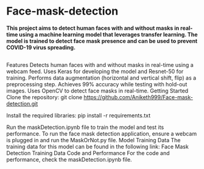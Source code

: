 # Face-mask-detection


**This project aims to detect human faces with and without masks in real-time using a machine learning model that leverages transfer learning. The model is trained to detect face mask presence and can be used to prevent COVID-19 virus spreading.**

##
Features
Detects human faces with and without masks in real-time using a webcam feed.
Uses Keras for developing the model and Resnet-50 for training.
Performs data augmentation (horizontal and vertical shift, flip) as a preprocessing step.
Achieves 99% accuracy while testing with hold-out images.
Uses OpenCV to detect face masks in real-time.
Getting Started
Clone the repository:
git clone https://github.com/Aniketh999/Face-mask-detection.git

Install the required libraries:
pip install -r requirements.txt

Run the maskDetection.ipynb file to train the model and test its performance.
To run the face mask detection application, ensure a webcam is plugged in and run the MaskOrNot.py file.
Model Training Data
The training data for this model can be found in the following link:
Face Mask Detection Training Data
Code and Performance
For the code and performance, check the maskDetection.ipynb file.
